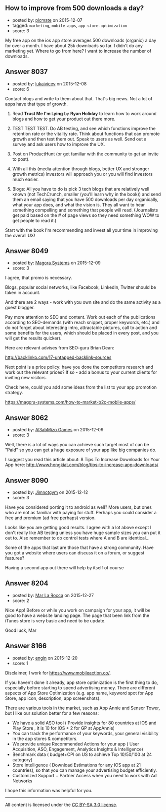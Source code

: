 ## How to improve from 500 downloads a day?

- posted by: [picmate](https://stackexchange.com/users/268327/picmate) on 2015-12-07
- tagged: `marketing`, `mobile-apps`, `app-store-optimization`
- score: 3

<p>My free app on the ios app store averages 500 downloads (organic) a day for over a month. I have about 25k downloads so far. I didn't do any marketing yet. Where to go from here? I want to increase the number of downloads.</p>



## Answer 8037

- posted by: [lukaivicev](https://stackexchange.com/users/5245413/lukaivicev) on 2015-12-08
- score: 6

<p>Contact blogs and write to them about that. That's big news. Not a lot of apps have that type of growth. </p>

<ol>
<li><p>Read <strong>Trust Me I'm Lying</strong> by <strong>Ryan Holiday</strong> to learn how to work around blogs and how to get your product out there more. </p></li>
<li><p>TEST TEST TEST. Do AB testing, and see which functions improve the retention rate or the vitality rate. Think about functions that can promote growth and then test them out. Speak to users as well. Send out a survey and ask users how to improve the UX. </p></li>
<li><p>Post on ProductHunt (or get familiar with the community to get an invite to post). </p></li>
<li><p>With all this (media attention through blogs, better UX and stronger growth metrics) investors will approach you or you will find investors much easier. </p></li>
<li><p>Blogs: All you have to do is pick 3 tech blogs that are relatively well known (not TechCrunch, smaller (you'll learn why in the book)) and send them an email saying that you have 500 downloads per day organically, what your app does, and what the vision is. They all want to hear something compelling and something that people will read. (Journalists get paid based on the # of page views so they need something WOW to get people to read it.)</p></li>
</ol>

<p>Start with the book I'm recommending and invest all your time in improving the overall UX!  </p>



## Answer 8049

- posted by: [Magora Systems](https://stackexchange.com/users/7052871/magora-systems) on 2015-12-09
- score: 3

<p>I agree, that promo is necessary. </p>

<p>Blogs, popular social networks, like Facebook, LinkedIn, Twitter should be taken in account.</p>

<p>And there are 2 ways - work with you own site and do the same activity as a guest blogger.</p>

<p>Pay more attention to SEO and content. Work out each of the publications according to SEO-demands (with reach snippet, proper keywords, etc.) and do not forget about interesting intro, attractable pictures, call to action and some benefits for the users, which should be placed in every post, and you will get the results quicker).</p>

<p>Here are relevant advises from SEO-guru Brian Dean: </p>

<p><a href="http://backlinko.com/17-untapped-backlink-sources" rel="nofollow">http://backlinko.com/17-untapped-backlink-sources</a></p>

<p>Next point is a price policy: have you done the competitors research and work out the relevant prices? If so - add a bonus to your current clients for inviting new visitors.</p>

<p>Check here, could you add some ideas from the list to your app promotion strategy. </p>

<p><a href="https://magora-systems.com/how-to-market-b2c-mobile-apps/" rel="nofollow">https://magora-systems.com/how-to-market-b2c-mobile-apps/</a>  </p>



## Answer 8062

- posted by: [Al3abMizo Games](https://stackexchange.com/users/1601277/al3abmizo-games) on 2015-12-09
- score: 3

<p>Well, there is a lot of ways you can achieve such target most of can be "Paid" so you can get a huge exposure of your app like big companies do.</p>

<p>I suggest you read this article about: 8 Tips To Increase Downloads for Your App
here: <a href="http://www.hongkiat.com/blog/tips-to-increase-app-downloads/" rel="nofollow">http://www.hongkiat.com/blog/tips-to-increase-app-downloads/</a></p>



## Answer 8090

- posted by: [Jimnotgym](https://stackexchange.com/users/7461839/jimnotgym) on 2015-12-12
- score: 3

<p>Have you considered porting it to android as well? More users, but ones who are not as familiar with paying for stuff. Perhaps you could consider a free and premium (ad free perhaps) version.</p>

<p>Looks like you are getting good results. I agree with a lot above except I don't really like AB testing unless you have huge sample sizes you can put it out to. Also remember to do control tests where A and B are identical...</p>

<p>Some of the apps that last are those that have a strong community. Have you got a website where users can discuss it on a forum, or suggest features?</p>

<p>Having a second app out there will help by itself of course</p>



## Answer 8204

- posted by: [Mar La Rocca](https://stackexchange.com/users/7532068/mar-la-rocca) on 2015-12-27
- score: 2

<p>Nice App!
Before or while you work on campaign for your app, it will be good to have a website landing page.
The page that been link from the iTunes store is very basic and need to be update.</p>

<p>Good luck,
Mar</p>



## Answer 8166

- posted by: [engin](https://stackexchange.com/users/108405/engin) on 2015-12-20
- score: 1

<p>Disclaimer, I work for <a href="https://www.mobileaction.co/" rel="nofollow">https://www.mobileaction.co/</a>.</p>

<p>If you haven't done it already, app store optimization is the first thing to do, especially before starting to spend advertising money. There are different aspects of App Store Optimization (e.g. app name, keyword spot for App Store, app icon, description, app screenshots). </p>

<p>There are various tools in the market, such as App Annie and Sensor Tower, but I like our solution better for a few reasons: </p>

<ul>
<li>We have a solid ASO tool ( Provide insights for 80 countries at IOS and Play Store , it is 10 for IOS + 2 for GP at AppAnnie)</li>
<li>You can track the performance of your keywords, your general visibility in the app stores &amp; competitors.</li>
<li>We provide unique Recommended Actions for your app ( User Acquisition, ASO, Engagement, Analytics Insights &amp; Intelligence)</li>
<li>Benchmark data ( budget+CPI on US to achieve Top 10/50/100 at 24 category)</li>
<li>Store Intelligence ( Download Estimations for any IOS app at 21 countries), so that you can manage your advertising budget efficiently.</li>
<li>Customized Support + Partner Access when you need to work with Ad Networks</li>
</ul>

<p>I hope this information was helpful for you.</p>




---

All content is licensed under the [CC BY-SA 3.0 license](https://creativecommons.org/licenses/by-sa/3.0/).
